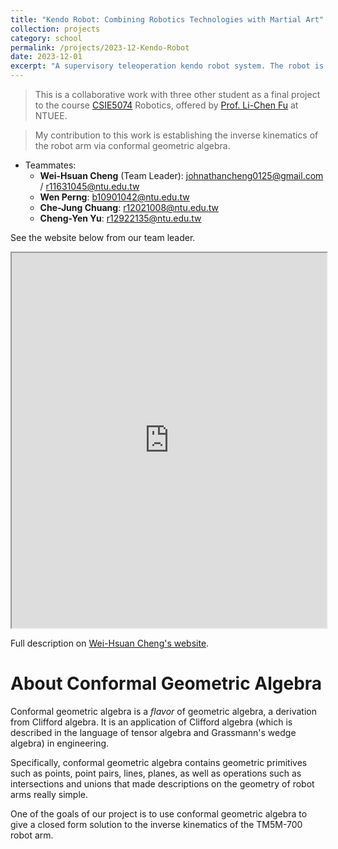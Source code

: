 ```yaml
---
title: "Kendo Robot: Combining Robotics Technologies with Martial Art"
collection: projects
category: school
permalink: /projects/2023-12-Kendo-Robot
date: 2023-12-01
excerpt: "A supervisory teleoperation kendo robot system. The robot is able to track the opponent’s pose and wait for the operator’s command to attack. *Robotics competition winner in the course project of [CSIE5074](https://nol.ntu.edu.tw/nol/coursesearch/print_table.php?course_id=922%20U1070&class=&dpt_code=9210&ser_no=62682&semester=112-1&lang=CH) Robotics, offered by [Prof. Li-Chen Fu](https://www.ntueeacl.com/25351235662594525480-advisor.html) @ NTU EE*. <a href='https://github.com/wei-hsuan-cheng/kendo_robot' target='_blank' style='text-decoration: none;'><i class='fab fa-github' style=''></i><span style='margin-left: 0.13cm'>kendo_robot</span></a>"
---
```


> This is a collaborative work with three other student as a final project to the course [CSIE5074](https://nol.ntu.edu.tw/nol/coursesearch/print_table.php?course_id=922%20U1070&class=&dpt_code=9210&ser_no=62682&semester=112-1&lang=CH) Robotics, offered by [Prof. Li-Chen Fu](https://www.ntueeacl.com/25351235662594525480-advisor.html) at NTUEE.

> My contribution to this work is establishing the inverse kinematics of the robot arm via conformal geometric algebra.

- Teammates:
    - **Wei-Hsuan Cheng** (Team Leader): <a href="mailto:johnathancheng0125@gmail.com">johnathancheng0125@gmail.com</a> / <a href="mailto:r11631045@ntu.edu.tw">r11631045@ntu.edu.tw</a>
    - **Wen Perng**: <a href="mailto:b10901042@ntu.edu.tw">b10901042@ntu.edu.tw</a>
    - **Che-Jung Chuang**: <a href="mailto:r12021008@ntu.edu.tw">r12021008@ntu.edu.tw</a>
    - **Cheng-Yen Yu**: <a href="mailto:r12922135@ntu.edu.tw">r12922135@ntu.edu.tw</a>

See the website below from our team leader.

<iframe src="https://wei-hsuan-cheng.github.io/project/2023-12-kendo-robot" width="100%" height="600px" title="Kendo Robot"></iframe>

<p>
Full description on <a href="https://wei-hsuan-cheng.github.io/project/2023-12-kendo-robot">Wei-Hsuan Cheng's website</a>.
</p>

# About Conformal Geometric Algebra
Conformal geometric algebra is a *flavor* of geometric algebra, a derivation from Clifford algebra. It is an application of Clifford algebra (which is described in the language of tensor algebra and Grassmann's wedge algebra) in engineering.

Specifically, conformal geometric algebra contains geometric primitives such as points, point pairs, lines, planes, as well as operations such as intersections and unions that made descriptions on the geometry of robot arms really simple.

One of the goals of our project is to use conformal geometric algebra to give a closed form solution to the inverse kinematics of the TM5M-700 robot arm.